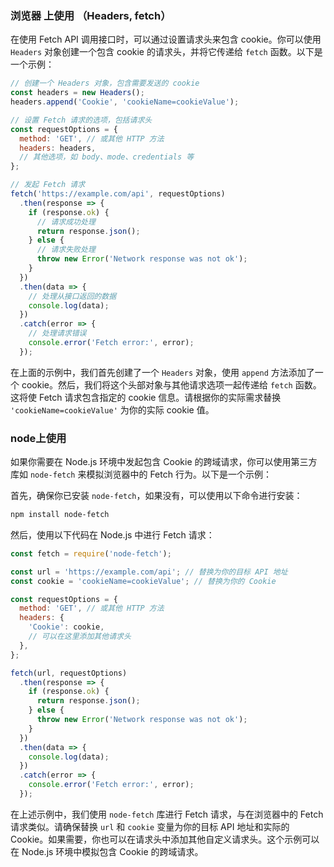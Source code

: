 ### 浏览器 上使用 （Headers, fetch）

在使用 Fetch API 调用接口时，可以通过设置请求头来包含 cookie。你可以使用 `Headers` 对象创建一个包含 cookie 的请求头，并将它传递给 `fetch` 函数。以下是一个示例：

```javascript
// 创建一个 Headers 对象，包含需要发送的 cookie
const headers = new Headers();
headers.append('Cookie', 'cookieName=cookieValue');

// 设置 Fetch 请求的选项，包括请求头
const requestOptions = {
  method: 'GET', // 或其他 HTTP 方法
  headers: headers,
  // 其他选项，如 body、mode、credentials 等
};

// 发起 Fetch 请求
fetch('https://example.com/api', requestOptions)
  .then(response => {
    if (response.ok) {
      // 请求成功处理
      return response.json();
    } else {
      // 请求失败处理
      throw new Error('Network response was not ok');
    }
  })
  .then(data => {
    // 处理从接口返回的数据
    console.log(data);
  })
  .catch(error => {
    // 处理请求错误
    console.error('Fetch error:', error);
  });
```

在上面的示例中，我们首先创建了一个 `Headers` 对象，使用 `append` 方法添加了一个 cookie。然后，我们将这个头部对象与其他请求选项一起传递给 `fetch` 函数。这将使 Fetch 请求包含指定的 cookie 信息。请根据你的实际需求替换 `'cookieName=cookieValue'` 为你的实际 cookie 值。
### node上使用

如果你需要在 Node.js 环境中发起包含 Cookie 的跨域请求，你可以使用第三方库如 `node-fetch` 来模拟浏览器中的 Fetch 行为。以下是一个示例：

首先，确保你已安装 `node-fetch`，如果没有，可以使用以下命令进行安装：

```bash
npm install node-fetch
```

然后，使用以下代码在 Node.js 中进行 Fetch 请求：

```javascript
const fetch = require('node-fetch');

const url = 'https://example.com/api'; // 替换为你的目标 API 地址
const cookie = 'cookieName=cookieValue'; // 替换为你的 Cookie

const requestOptions = {
  method: 'GET', // 或其他 HTTP 方法
  headers: {
    'Cookie': cookie,
    // 可以在这里添加其他请求头
  },
};

fetch(url, requestOptions)
  .then(response => {
    if (response.ok) {
      return response.json();
    } else {
      throw new Error('Network response was not ok');
    }
  })
  .then(data => {
    console.log(data);
  })
  .catch(error => {
    console.error('Fetch error:', error);
  });
```

在上述示例中，我们使用 `node-fetch` 库进行 Fetch 请求，与在浏览器中的 Fetch 请求类似。请确保替换 `url` 和 `cookie` 变量为你的目标 API 地址和实际的 Cookie。如果需要，你也可以在请求头中添加其他自定义请求头。这个示例可以在 Node.js 环境中模拟包含 Cookie 的跨域请求。
